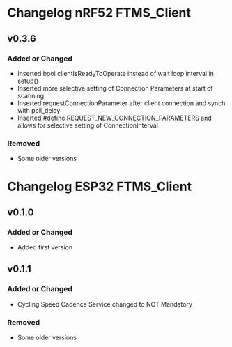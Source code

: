 # Changelog nRF52 FTMS_Client

## v0.3.6

### Added or Changed

- Inserted bool clientIsReadyToOperate instead of wait loop interval in setup()
- Inserted more selective setting of Connection Parameters at start of scanning
- Inserted requestConnectionParameter after client connection and synch with poll_delay
- Inserted #define REQUEST_NEW_CONNECTION_PARAMETERS and allows for selective setting of ConnectionInterval

### Removed
- Some older versions

# Changelog ESP32 FTMS_Client

## v0.1.0
### Added or Changed
- Added first version

## v0.1.1
### Added or Changed
- Cycling Speed Cadence Service changed to NOT Mandatory

### Removed
- Some older versions
